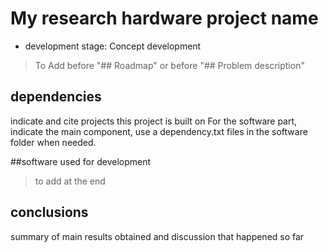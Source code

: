 # My research hardware project name

- development stage: Concept development



> To Add before "## Roadmap" or before "## Problem description" 

## dependencies
indicate and cite projects this project is built on
For the software part, indicate the main component, use a dependency.txt files in the software folder when needed.

##software used for development

> to add at the end

## conclusions
summary of main results obtained and discussion that happened so far